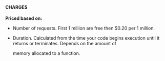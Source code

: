 #### CHARGES


**Priced based on:**


- Number of requests. First 1 million are free then $0.20 per 1 million.

- Duration. Calculated from the time your code begins execution until it returns or terminates. Depends on the amount of

  memory allocated to a function.

